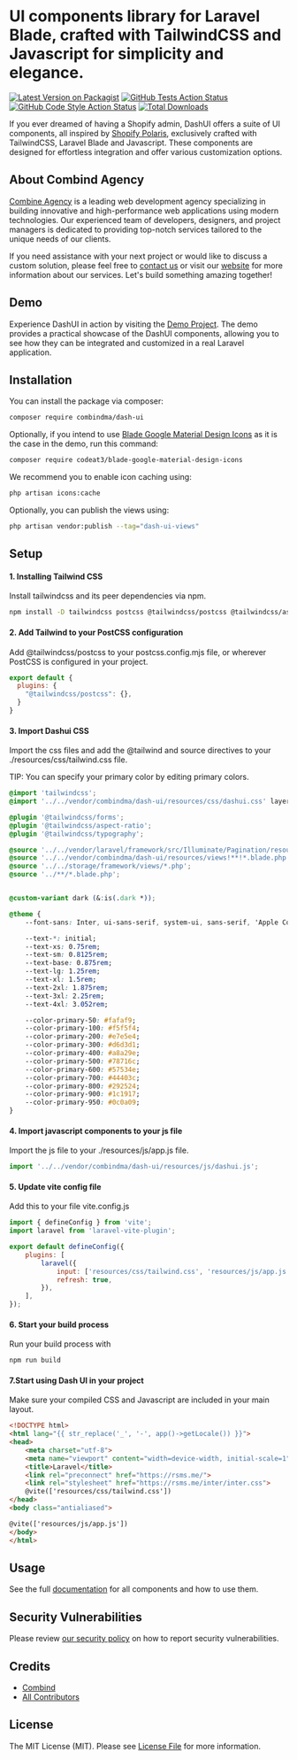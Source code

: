 # UI components library for Laravel Blade, crafted with TailwindCSS and Javascript for simplicity and elegance.

[![Latest Version on Packagist](https://img.shields.io/packagist/v/combindma/dash-ui.svg?style=flat-square)](https://packagist.org/packages/combindma/dash-ui)
[![GitHub Tests Action Status](https://img.shields.io/github/actions/workflow/status/combindma/dash-ui/run-tests.yml?branch=main&label=tests&style=flat-square)](https://github.com/combindma/dash-ui/actions?query=workflow%3Arun-tests+branch%3Amain)
[![GitHub Code Style Action Status](https://img.shields.io/github/actions/workflow/status/combindma/dash-ui/fix-php-code-style-issues.yml?branch=main&label=code%20style&style=flat-square)](https://github.com/combindma/dash-ui/actions?query=workflow%3A"Fix+PHP+code+style+issues"+branch%3Amain)
[![Total Downloads](https://img.shields.io/packagist/dt/combindma/dash-ui.svg?style=flat-square)](https://packagist.org/packages/combindma/dash-ui)


If you ever dreamed of having a Shopify admin, DashUI offers a suite of UI components, all inspired by [Shopify Polaris](https://polaris.shopify.com/components), exclusively crafted with TailwindCSS, Laravel Blade and Javascript. These components are designed for effortless integration and offer various customization options.

## About Combind Agency

[Combine Agency](https://combind.ma?utm_source=github&utm_medium=banner&utm_campaign=package_name) is a leading web development agency specializing in building innovative and high-performance web applications using modern technologies. Our experienced team of developers, designers, and project managers is dedicated to providing top-notch services tailored to the unique needs of our clients.

If you need assistance with your next project or would like to discuss a custom solution, please feel free to [contact us](mailto:hello@combind.ma) or visit our [website](https://combind.ma?utm_source=github&utm_medium=banner&utm_campaign=package_name) for more information about our services. Let's build something amazing together!

## Demo
Experience DashUI in action by visiting the [Demo Project](https://github.com/combindma/demo-dashui). The demo provides a practical showcase of the DashUI components, allowing you to see how they can be integrated and customized in a real Laravel application.

## Installation

You can install the package via composer:

```bash
composer require combindma/dash-ui
```

Optionally, if you intend to use [Blade Google Material Design Icons](https://github.com/codeat3/blade-google-material-design-icons) as it is the case in the demo, run this command:

```bash
composer require codeat3/blade-google-material-design-icons
```

We recommend you to enable icon caching using:
```bash
php artisan icons:cache
```

Optionally, you can publish the views using:

```bash
php artisan vendor:publish --tag="dash-ui-views"
```

## Setup

#### 1. Installing Tailwind CSS
Install tailwindcss and its peer dependencies via npm.
```bash
npm install -D tailwindcss postcss @tailwindcss/postcss @tailwindcss/aspect-ratio @tailwindcss/forms @tailwindcss/typography
```

#### 2. Add Tailwind to your PostCSS configuration
Add @tailwindcss/postcss to your postcss.config.mjs file, or wherever PostCSS is configured in your project.
```javascript
export default {
  plugins: {
    "@tailwindcss/postcss": {},
  }
}
```

#### 3. Import Dashui CSS
Import the css files and add the @tailwind and source directives to your ./resources/css/tailwind.css file.

TIP: You can specify your primary color by editing primary colors.
```css
@import 'tailwindcss';
@import '../../vendor/combindma/dash-ui/resources/css/dashui.css' layer(utilities);

@plugin '@tailwindcss/forms';
@plugin '@tailwindcss/aspect-ratio';
@plugin '@tailwindcss/typography';

@source '../../vendor/laravel/framework/src/Illuminate/Pagination/resources/views/*.blade.php';
@source '../../vendor/combindma/dash-ui/resources/views!**!*.blade.php';
@source '../../storage/framework/views/*.php';
@source '../**/*.blade.php';


@custom-variant dark (&:is(.dark *));

@theme {
    --font-sans: Inter, ui-sans-serif, system-ui, sans-serif, 'Apple Color Emoji', 'Segoe UI Emoji', 'Segoe UI Symbol', 'Noto Color Emoji';

    --text-*: initial;
    --text-xs: 0.75rem;
    --text-sm: 0.8125rem;
    --text-base: 0.875rem;
    --text-lg: 1.25rem;
    --text-xl: 1.5rem;
    --text-2xl: 1.875rem;
    --text-3xl: 2.25rem;
    --text-4xl: 3.052rem;

    --color-primary-50: #fafaf9;
    --color-primary-100: #f5f5f4;
    --color-primary-200: #e7e5e4;
    --color-primary-300: #d6d3d1;
    --color-primary-400: #a8a29e;
    --color-primary-500: #78716c;
    --color-primary-600: #57534e;
    --color-primary-700: #44403c;
    --color-primary-800: #292524;
    --color-primary-900: #1c1917;
    --color-primary-950: #0c0a09;
}
```

#### 4. Import javascript components to your js file
Import the js file to your ./resources/js/app.js file.
```javascript
import '../../vendor/combindma/dash-ui/resources/js/dashui.js';
```

#### 5. Update vite config file
Add this to your file vite.config.js
```javascript
import { defineConfig } from 'vite';
import laravel from 'laravel-vite-plugin';

export default defineConfig({
    plugins: [
        laravel({
            input: ['resources/css/tailwind.css', 'resources/js/app.js'],
            refresh: true,
        }),
    ],
});
```

#### 6. Start your build process
Run your build process with
```bash
npm run build
```

#### 7.Start using Dash UI in your project
Make sure your compiled CSS and Javascript are included in your main layout.
```html
<!DOCTYPE html>
<html lang="{{ str_replace('_', '-', app()->getLocale()) }}">
<head>
    <meta charset="utf-8">
    <meta name="viewport" content="width=device-width, initial-scale=1">
    <title>Laravel</title>
    <link rel="preconnect" href="https://rsms.me/">
    <link rel="stylesheet" href="https://rsms.me/inter/inter.css">
    @vite(['resources/css/tailwind.css'])
</head>
<body class="antialiased">

@vite(['resources/js/app.js'])
</body>
</html>
```

## Usage
See the full [documentation](https://combind.notion.site/Dash-UI-288a0eaa11854c69acae5da7842ee788?pvs=4) for all components and how to use them.

## Security Vulnerabilities

Please review [our security policy](../../security/policy) on how to report security vulnerabilities.

## Credits

- [Combind](https://github.com/Combind)
- [All Contributors](../../contributors)

## License

The MIT License (MIT). Please see [License File](LICENSE.md) for more information.
